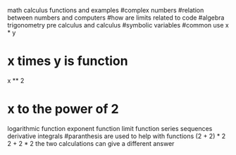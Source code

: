 math calculus functions and examples
#complex numbers
#relation between numbers and computers
#how are limits related to code
#algebra trigonometry pre calculus and calculus
#symbolic variables
#common use
x * y
# x times y is function
x ** 2
# x to the power of 2
logarithmic function
exponent function
limit function
series
sequences
derivative
integrals
#paranthesis are used to help with functions
(2 + 2) * 2
2 + 2 * 2
the two calculations can give a different answer
